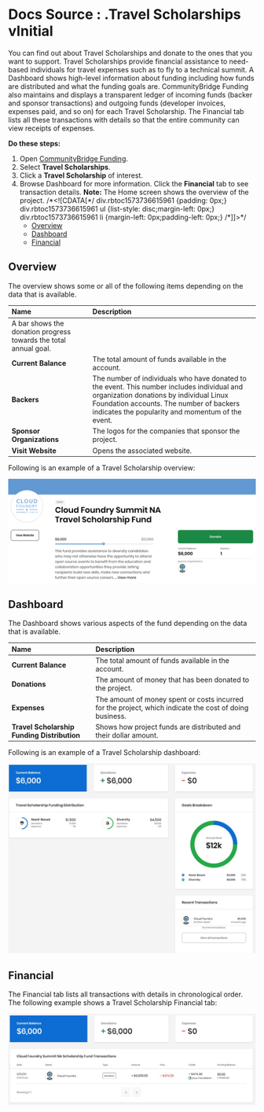 # Docs Source : .Travel Scholarships vInitial

You can find out about Travel Scholarships and donate to the ones that you want to support. Travel Scholarships provide financial assistance to need-based individuals for travel expenses such as to fly to a technical summit. A Dashboard shows high-level information about funding including how funds are distributed and what the funding goals are. CommunityBridge Funding also maintains and displays a transparent ledger of incoming funds \(backer and sponsor transactions\) and outgoing funds \(developer invoices, expenses paid, and so on\) for each Travel Scholarship. The Financial tab lists all these transactions with details so that the entire community can view receipts of expenses.

**Do these steps:**

1. Open  [CommunityBridge Funding](https://funding.communitybridge.org/). 
2. Select **Travel Scholarships**.
3. Click a **Travel Scholarship** of interest.
4. Browse Dashboard for more information. Click the **Financial** tab to see transaction details. **Note:** The Home screen shows the overview of the project. /\*&lt;!\[CDATA\[\*/ div.rbtoc1573736615961 {padding: 0px;} div.rbtoc1573736615961 ul {list-style: disc;margin-left: 0px;} div.rbtoc1573736615961 li {margin-left: 0px;padding-left: 0px;}  /\*\]\]&gt;\*/
   * [Overview](docs-source-.travel-scholarships-vinitial.md#id-.TravelScholarshipsvInitial-Overview)
   * [Dashboard](docs-source-.travel-scholarships-vinitial.md#id-.TravelScholarshipsvInitial-Dashboard)
   * [Financial](docs-source-.travel-scholarships-vinitial.md#id-.TravelScholarshipsvInitial-Financial)

## Overview <a id="id-.TravelScholarshipsvInitial-Overview"></a>

The overview shows some or all of the following items depending on the data that is available.

| Name | Description |
| :--- | :--- |
| A bar shows the donation progress towards the total annual goal. |  |
| **Current Balance** | The total amount of funds available in the account. |
| **Backers**  | The number of individuals who have donated to the event. This number includes individual and organization donations by individual Linux Foundation accounts. The number of backers indicates the popularity and momentum of the event. |
| **Sponsor Organizations** | The logos for the companies that sponsor the project. |
| **Visit Website** | Opens the associated website. |

Following is an example of a Travel Scholarship overview:

![](.gitbook/assets/7416114.png)

## Dashboard <a id="id-.TravelScholarshipsvInitial-Dashboard"></a>

The Dashboard shows various aspects of the fund depending on the data that is available.

| Name | Description |
| :--- | :--- |
| **Current Balance** | The total amount of funds available in the account. |
| **Donations** | The amount of money that has been donated to the project. |
| **Expenses**  | The amount of money spent or costs incurred for the project, which indicate the cost of doing business. |
| **Travel Scholarship Funding Distribution** | Shows how project funds are distributed and their dollar amount. |

Following is an example of a Travel Scholarship dashboard:

![](.gitbook/assets/7417579.jpg)

## Financial <a id="id-.TravelScholarshipsvInitial-Financial"></a>

The Financial tab lists all transactions with details in chronological order. The following example shows a Travel Scholarship Financial tab:

![](.gitbook/assets/7417580.jpg)

